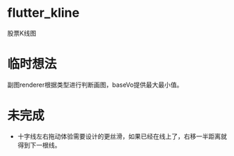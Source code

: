 # flutter_kline

股票K线图

# 临时想法

副图renderer根据类型进行判断画图，baseVo提供最大最小值。

# 未完成
- 十字线左右拖动体验需要设计的更丝滑，如果已经在线上了，右移一半距离就得到下一根线。
